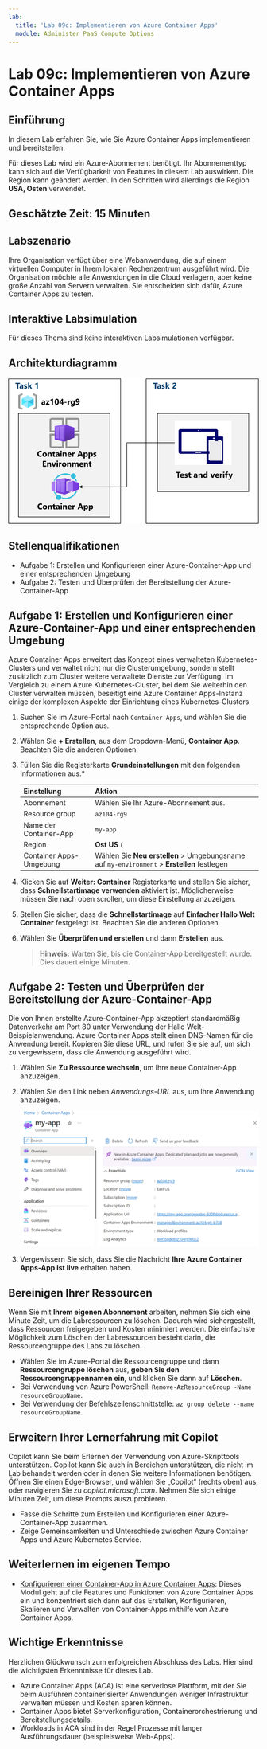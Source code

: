 ```yaml
---
lab:
  title: 'Lab 09c: Implementieren von Azure Container Apps'
  module: Administer PaaS Compute Options
---
```


# Lab 09c: Implementieren von Azure Container Apps

## Einführung

In diesem Lab erfahren Sie, wie Sie Azure Container Apps implementieren und bereitstellen.

Für dieses Lab wird ein Azure-Abonnement benötigt. Ihr Abonnementtyp kann sich auf die Verfügbarkeit von Features in diesem Lab auswirken. Die Region kann geändert werden. In den Schritten wird allerdings die Region **USA, Osten** verwendet.

## Geschätzte Zeit: 15 Minuten

## Labszenario

Ihre Organisation verfügt über eine Webanwendung, die auf einem virtuellen Computer in Ihrem lokalen Rechenzentrum ausgeführt wird. Die Organisation möchte alle Anwendungen in die Cloud verlagern, aber keine große Anzahl von Servern verwalten. Sie entscheiden sich dafür, Azure Container Apps zu testen.

## Interaktive Labsimulation

Für dieses Thema sind keine interaktiven Labsimulationen verfügbar. 

## Architekturdiagramm

![Diagramm der Aufgaben](../media/az104-lab09b-aca-architecture.png)

## Stellenqualifikationen

- Aufgabe 1: Erstellen und Konfigurieren einer Azure-Container-App und einer entsprechenden Umgebung
- Aufgabe 2: Testen und Überprüfen der Bereitstellung der Azure-Container-App

## Aufgabe 1: Erstellen und Konfigurieren einer Azure-Container-App und einer entsprechenden Umgebung

Azure Container Apps erweitert das Konzept eines verwalteten Kubernetes-Clusters und verwaltet nicht nur die Clusterumgebung, sondern stellt zusätzlich zum Cluster weitere verwaltete Dienste zur Verfügung. Im Vergleich zu einem Azure Kubernetes-Cluster, bei dem Sie weiterhin den Cluster verwalten müssen, beseitigt eine Azure Container Apps-Instanz einige der komplexen Aspekte der Einrichtung eines Kubernetes-Clusters.

1. Suchen Sie im Azure-Portal nach `Container Apps`, und wählen Sie die entsprechende Option aus.

1. Wählen Sie **+ Erstellen**, aus dem Dropdown-Menü, **Container App**. Beachten Sie die anderen Optionen. 

1. Füllen Sie die Registerkarte **Grundeinstellungen** mit den folgenden Informationen aus.*

    | Einstellung | Aktion |
    |---|---|
    | Abonnement | Wählen Sie Ihr Azure-Abonnement aus. |
    | Resource group | `az104-rg9` |
    | Name der Container-App |  `my-app` |
    | Region    | **Ost US** (|
    | Container Apps-Umgebung | Wählen Sie **Neu erstellen** > Umgebungsname auf `my-environment` > **Erstellen** festlegen |

1. Klicken Sie auf **Weiter: Container** Registerkarte und stellen Sie sicher, dass **Schnellstartimage verwenden** aktiviert ist. Möglicherweise müssen Sie nach oben scrollen, um diese Einstellung anzuzeigen. 

1. Stellen Sie sicher, dass die **Schnellstartimage** auf **Einfacher Hallo Welt Container** festgelegt ist. Beachten Sie die anderen Optionen. 

1. Wählen Sie **Überprüfen und erstellen** und dann **Erstellen** aus.

    >**Hinweis:** Warten Sie, bis die Container-App bereitgestellt wurde. Dies dauert einige Minuten. 
 
## Aufgabe 2: Testen und Überprüfen der Bereitstellung der Azure-Container-App

Die von Ihnen erstellte Azure-Container-App akzeptiert standardmäßig Datenverkehr am Port 80 unter Verwendung der Hallo Welt-Beispielanwendung. Azure Container Apps stellt einen DNS-Namen für die Anwendung bereit. Kopieren Sie diese URL, und rufen Sie sie auf, um sich zu vergewissern, dass die Anwendung ausgeführt wird.

1. Wählen Sie **Zu Ressource wechseln**, um Ihre neue Container-App anzuzeigen.

1. Wählen Sie den Link neben *Anwendungs-URL* aus, um Ihre Anwendung anzuzeigen.

    ![Screenshot: ACA-Übersichtsseite im Portal](../media/az104-lab09b-aca-overview.png)

1. Vergewissern Sie sich, dass Sie die Nachricht **Ihre Azure Container Apps-App ist live** erhalten haben.
   
## Bereinigen Ihrer Ressourcen

Wenn Sie mit **Ihrem eigenen Abonnement** arbeiten, nehmen Sie sich eine Minute Zeit, um die Labressourcen zu löschen. Dadurch wird sichergestellt, dass Ressourcen freigegeben und Kosten minimiert werden. Die einfachste Möglichkeit zum Löschen der Labressourcen besteht darin, die Ressourcengruppe des Labs zu löschen. 

+ Wählen Sie im Azure-Portal die Ressourcengruppe und dann **Ressourcengruppe löschen** aus, **geben Sie den Ressourcengruppennamen ein**, und klicken Sie dann auf **Löschen**.
+ Bei Verwendung von Azure PowerShell: `Remove-AzResourceGroup -Name resourceGroupName`.
+ Bei Verwendung der Befehlszeilenschnittstelle: `az group delete --name resourceGroupName`.

## Erweitern Ihrer Lernerfahrung mit Copilot
Copilot kann Sie beim Erlernen der Verwendung von Azure-Skripttools unterstützen. Copilot kann Sie auch in Bereichen unterstützen, die nicht im Lab behandelt werden oder in denen Sie weitere Informationen benötigen. Öffnen Sie einen Edge-Browser, und wählen Sie „Copilot“ (rechts oben) aus, oder navigieren Sie zu *copilot.microsoft.com*. Nehmen Sie sich einige Minuten Zeit, um diese Prompts auszuprobieren.

+ Fasse die Schritte zum Erstellen und Konfigurieren einer Azure-Container-App zusammen.
+ Zeige Gemeinsamkeiten und Unterschiede zwischen Azure Container Apps und Azure Kubernetes Service.

## Weiterlernen im eigenen Tempo

+ [Konfigurieren einer Container-App in Azure Container Apps](https://learn.microsoft.com/training/modules/configure-container-app-azure-container-apps/): Dieses Modul geht auf die Features und Funktionen von Azure Container Apps ein und konzentriert sich dann auf das Erstellen, Konfigurieren, Skalieren und Verwalten von Container-Apps mithilfe von Azure Container Apps.


## Wichtige Erkenntnisse

Herzlichen Glückwunsch zum erfolgreichen Abschluss des Labs. Hier sind die wichtigsten Erkenntnisse für dieses Lab. 

+ Azure Container Apps (ACA) ist eine serverlose Plattform, mit der Sie beim Ausführen containerisierter Anwendungen weniger Infrastruktur verwalten müssen und Kosten sparen können.
+ Container Apps bietet Serverkonfiguration, Containerorchestrierung und Bereitstellungsdetails. 
+ Workloads in ACA sind in der Regel Prozesse mit langer Ausführungsdauer (beispielsweise Web-Apps).

     
